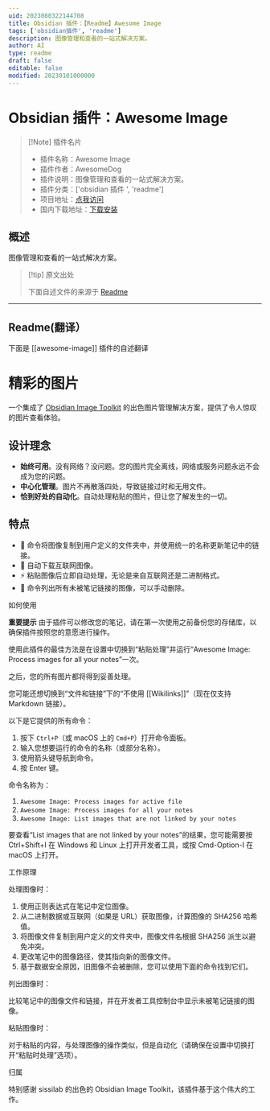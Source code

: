 ```yaml
---
uid: 2023080322144708
title: Obsidian 插件：【Readme】Awesome Image
tags: ['obsidian插件', 'readme']
description: 图像管理和查看的一站式解决方案。
author: AI
type: readme
draft: false
editable: false
modified: 20230101000000
---
```


# Obsidian 插件：Awesome Image

> [!Note] 插件名片
> - 插件名称：Awesome Image
> - 插件作者：AwesomeDog
> - 插件说明：图像管理和查看的一站式解决方案。
> - 插件分类：['obsidian 插件 ', 'readme']
> - 项目地址：[点我访问](https://github.com/AwesomeDog/obsidian-awesome-image)
> - 国内下载地址：[下载安装](https://pkmer.cn/products/plugin/pluginMarket/?awesome-image)

## 概述

图像管理和查看的一站式解决方案。

> [!tip] 原文出处
>
>下面自述文件的来源于 [Readme](https://ghproxy.net/https://raw.githubusercontent.com/AwesomeDog/obsidian-awesome-image/master/README.md)
>

---

## Readme(翻译）

下面是 [[awesome-image]] 插件的自述翻译

# 精彩的图片

一个集成了 [Obsidian Image Toolkit](https://github.com/sissilab/obsidian-image-toolkit) 的出色图片管理解决方案，提供了令人惊叹的图片查看体验。

## 设计理念

- **始终可用**。没有网络？没问题。您的图片完全离线，网络或服务问题永远不会成为您的问题。
- **中心化管理**。图片不再散落四处，导致链接过时和无用文件。
- **恰到好处的自动化**。自动处理粘贴的图片，但让您了解发生的一切。

## 特点

- 💾 命令将图像复制到用户定义的文件夹中，并使用统一的名称更新笔记中的链接。
- 🔗 自动下载互联网图像。
- ⚡ 粘贴图像后立即自动处理，无论是来自互联网还是二进制格式。
- 🔎 命令列出所有未被笔记链接的图像，可以手动删除。

如何使用

**重要提示** 由于插件可以修改您的笔记，请在第一次使用之前备份您的存储库，以确保插件按照您的意愿进行操作。

使用此插件的最佳方法是在设置中切换到“粘贴处理”并运行“Awesome Image: Process images for all your notes”一次。

之后，您的所有图片都将得到妥善处理。

您可能还想切换到“文件和链接”下的“不使用 [[Wikilinks]]”（现在仅支持 Markdown 链接）。

以下是它提供的所有命令：

1. 按下 `Ctrl+P`（或 macOS 上的 `Cmd+P`）打开命令面板。
2. 输入您想要运行的命令的名称（或部分名称）。
3. 使用箭头键导航到命令。
4. 按 Enter 键。

命令名称为：

1. `Awesome Image: Process images for active file`
2. `Awesome Image: Process images for all your notes`
3. `Awesome Image: List images that are not linked by your notes`

要查看“List images that are not linked by your notes”的结果，您可能需要按 Ctrl+Shift+I 在 Windows 和 Linux 上打开开发者工具，或按 Cmd-Option-I 在 macOS 上打开。

工作原理

处理图像时：

1. 使用正则表达式在笔记中定位图像。
2. 从二进制数据或互联网（如果是 URL）获取图像，计算图像的 SHA256 哈希值。
3. 将图像文件复制到用户定义的文件夹中，图像文件名根据 SHA256 派生以避免冲突。
4. 更改笔记中的图像路径，使其指向新的图像文件。
5. 基于数据安全原因，旧图像不会被删除，您可以使用下面的命令找到它们。

列出图像时：

比较笔记中的图像文件和链接，并在开发者工具控制台中显示未被笔记链接的图像。

粘贴图像时：

对于粘贴的内容，与处理图像的操作类似，但是自动化（请确保在设置中切换打开“粘贴时处理”选项）。

归属

特别感谢 sissilab 的出色的 Obsidian Image Toolkit，该插件基于这个伟大的工作。

